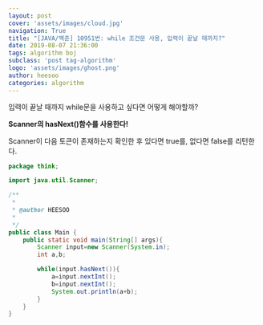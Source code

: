 ```yaml
---
layout: post
cover: 'assets/images/cloud.jpg'
navigation: True
title: "[JAVA/백준] 10951번: while 조건문 사용, 입력이 끝날 때까지?"
date: 2019-08-07 21:36:00
tags: algorithm boj
subclass: 'post tag-algorithm'
logo: 'assets/images/ghost.png'
author: heesoo
categories: algorithm
---
```

입력이 끝날 때까지 while문을 사용하고 싶다면 어떻게 해야할까?

**Scanner의 hasNext()함수를 사용한다!**

Scanner이 다음 토큰이 존재하는지 확인한 후 있다면 true를, 없다면 false를 리턴한다.

```java
package think;

import java.util.Scanner;

/**
 *
 * @author HEESOO
 *
 */
public class Main {
	public static void main(String[] args){
		Scanner input=new Scanner(System.in);
		int a,b;

		while(input.hasNext()){
			a=input.nextInt();
			b=input.nextInt();
			System.out.println(a+b);			
		}
	}
}
```
